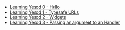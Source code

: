* [Learning Yesod 0 - Hello](http://www.youtube.com/watch?v=h6l3nLU4HWY&feature=plcp)
* [Learning Yesod 1 - Typesafe URLs](http://www.youtube.com/watch?v=O6fGJ6AE42U&feature=plcp)
* [Learning Yesod 2 - Widgets](http://www.youtube.com/watch?v=OK-CswvXMdM&feature=youtu.be)
* [Learning Yesod 3 - Passing an argument to an Handler](http://www.youtube.com/watch?v=OrrHBK0i9JM&feature=youtu.be)